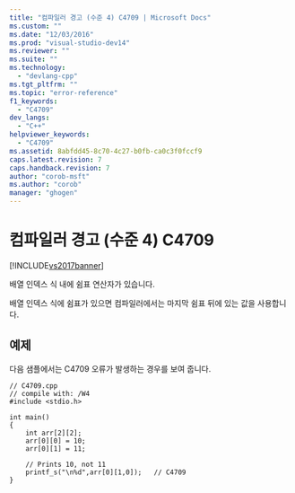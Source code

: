 ```yaml
---
title: "컴파일러 경고 (수준 4) C4709 | Microsoft Docs"
ms.custom: ""
ms.date: "12/03/2016"
ms.prod: "visual-studio-dev14"
ms.reviewer: ""
ms.suite: ""
ms.technology: 
  - "devlang-cpp"
ms.tgt_pltfrm: ""
ms.topic: "error-reference"
f1_keywords: 
  - "C4709"
dev_langs: 
  - "C++"
helpviewer_keywords: 
  - "C4709"
ms.assetid: 8abfdd45-8c70-4c27-b0fb-ca0c3f0fccf9
caps.latest.revision: 7
caps.handback.revision: 7
author: "corob-msft"
ms.author: "corob"
manager: "ghogen"
---
```

# 컴파일러 경고 (수준 4) C4709
[!INCLUDE[vs2017banner](../../assembler/inline/includes/vs2017banner.md)]

배열 인덱스 식 내에 쉼표 연산자가 있습니다.  
  
 배열 인덱스 식에 쉼표가 있으면 컴파일러에서는 마지막 쉼표 뒤에 있는 값을 사용합니다.  
  
## 예제  
 다음 샘플에서는 C4709 오류가 발생하는 경우를 보여 줍니다.  
  
```  
// C4709.cpp  
// compile with: /W4  
#include <stdio.h>  
  
int main()   
{  
    int arr[2][2];  
    arr[0][0] = 10;  
    arr[0][1] = 11;  
  
    // Prints 10, not 11  
    printf_s("\n%d",arr[0][1,0]);   // C4709  
}  
```